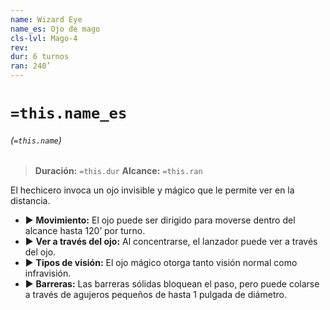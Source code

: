 ```yaml
---
name: Wizard Eye
name_es: Ojo de mago
cls-lvl: Mago-4
rev: 
dur: 6 turnos
ran: 240’
---
```

# `=this.name_es`
###### (`=this.name`)

>**Duración:** `=this.dur`
>**Alcance:** `=this.ran`

El hechicero invoca un ojo invisible y mágico que le permite ver en la distancia.
- ▶ **Movimiento:** El ojo puede ser dirigido para moverse dentro del alcance hasta 120’ por turno.
- ▶ **Ver a través del ojo:** Al concentrarse, el lanzador puede ver a través del ojo.
- ▶ **Tipos de visión:** El ojo mágico otorga tanto visión normal como infravisión.
- ▶ **Barreras:** Las barreras sólidas bloquean el paso, pero puede colarse a través de agujeros pequeños de hasta 1 pulgada de diámetro.